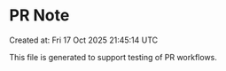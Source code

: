 # PR Note

Created at: Fri 17 Oct 2025 21:45:14 UTC

This file is generated to support testing of PR workflows.

